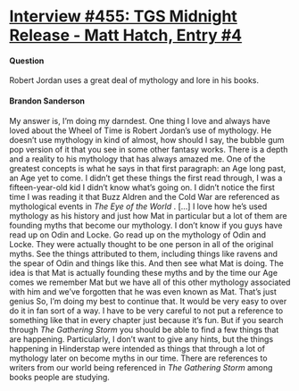 # [Interview #455: TGS Midnight Release - Matt Hatch, Entry #4](https://www.theoryland.com/intvmain.php?i=455#4)

#### Question

Robert Jordan uses a great deal of mythology and lore in his books.

#### Brandon Sanderson

My answer is, I’m doing my darndest. One thing I love and always have loved about the Wheel of Time is Robert Jordan’s use of mythology. He doesn’t use mythology in kind of almost, how should I say, the bubble gum pop version of it that you see in some other fantasy works. There is a depth and a reality to his mythology that has always amazed me. One of the greatest concepts is what he says in that first paragraph: an Age long past, an Age yet to come. I didn’t get these things the first read through, I was a fifteen-year-old kid I didn’t know what’s going on. I didn’t notice the first time I was reading it that Buzz Aldren and the Cold War are referenced as mythological events in
*The Eye of the World*
. [...] I love how he’s used mythology as his history and just how Mat in particular but a lot of them are founding myths that become our mythology. I don’t know if you guys have read up on Odin and Locke. Go read up on the mythology of Odin and Locke. They were actually thought to be one person in all of the original myths. See the things attributed to them, including things like ravens and the spear of Odin and things like this. And then see what Mat is doing. The idea is that Mat is actually founding these myths and by the time our Age comes we remember Mat but we have all of this other mythology associated with him and we’ve forgotten that he was even known as Mat. That’s just genius So, I’m doing my best to continue that. It would be very easy to over do it in fan sort of a way. I have to be very careful to not put a reference to something like that in every chapter just because it’s fun. But if you search through
*The Gathering Storm*
you should be able to find a few things that are happening. Particularly, I don’t want to give any hints, but the things happening in Hinderstap were intended as things that through a lot of mythology later on become myths in our time. There are references to writers from our world being referenced in
*The Gathering Storm*
among books people are studying.

